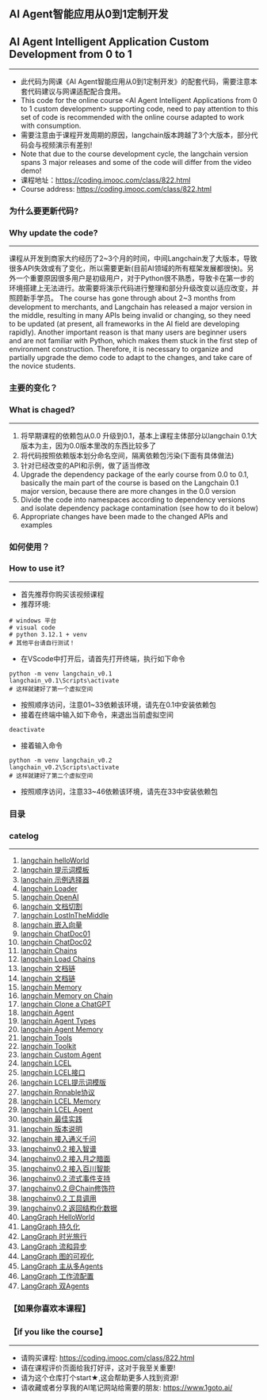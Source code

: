 ## AI Agent智能应用从0到1定制开发 
## AI Agent Intelligent Application Custom Development from 0 to 1
******
- 此代码为网课《AI Agent智能应用从0到1定制开发》的配套代码，需要注意本套代码建议与网课适配配合食用。
- This code for the online course <AI Agent Intelligent Applications from 0 to 1 custom development> supporting code, need to pay attention to this set of code is recommended with the online course adapted to work with consumption.
- 需要注意由于课程开发周期的原因，langchain版本跨越了3个大版本，部分代码会与视频演示有差别!
- Note that due to the course development cycle, the langchain version spans 3 major releases and some of the code will differ from the video demo!
- 课程地址：https://coding.imooc.com/class/822.html
- Course address: https://coding.imooc.com/class/822.html

### 为什么要更新代码?
### Why update the code?
*******

课程从开发到商家大约经历了2~3个月的时间，中间Langchain发了大版本，导致很多API失效或有了变化，所以需要更新(目前AI领域的所有框架发展都很快)。另外一个重要原因很多用户是初级用户，对于Python很不熟悉，导致卡在第一步的环境搭建上无法进行。故需要将演示代码进行整理和部分升级改变以适应改变，并照顾新手学员。
The course has gone through about 2~3 months from development to merchants, and Langchain has released a major version in the middle, resulting in many APIs being invalid or changing, so they need to be updated (at present, all frameworks in the AI field are developing rapidly). Another important reason is that many users are beginner users and are not familiar with Python, which makes them stuck in the first step of environment construction. Therefore, it is necessary to organize and partially upgrade the demo code to adapt to the changes, and take care of the novice students.

### 主要的变化？
### What is chaged?
*******

1. 将早期课程的依赖包从0.0 升级到0.1，基本上课程主体部分以langchain 0.1大版本为主，因为0.0版本里改的东西比较多了
2. 将代码按照依赖版本划分命名空间，隔离依赖包污染(下面有具体做法)
3. 针对已经改变的API和示例，做了适当修改
1. Upgrade the dependency package of the early course from 0.0 to 0.1, basically the main part of the course is based on the Langchain 0.1 major version, because there are more changes in the 0.0 version
2. Divide the code into namespaces according to dependency versions and isolate dependency package contamination (see how to do it below)
3. Appropriate changes have been made to the changed APIs and examples

### 如何使用？
### How to use it?
****

- 首先推荐你购买该视频课程
- 推荐环境:
```
# windows 平台
# visual code
# python 3.12.1 + venv
# 其他平台请自行测试！
```
- 在VScode中打开后，请首先打开终端，执行如下命令
```
python -m venv langchain_v0.1
langchain_v0.1\Scripts\activate
# 这样就建好了第一个虚拟空间
```
- 按照顺序访问，注意01~33依赖该环境，请先在0.1中安装依赖包
- 接着在终端中输入如下命令，来退出当前虚拟空间
```
deactivate
```
- 接着输入命令
```
python -m venv langchain_v0.2
langchain_v0.2\Scripts\activate
# 这样就建好了第二个虚拟空间
```
- 按照顺序访问，注意33~46依赖该环境，请先在33中安装依赖包

### 目录
### catelog
*****
1. [langchain helloWorld](01.ipynb)
2. [langchain 提示词模板](02.ipynb)
3. [langchain 示例选择器](03.ipynb)
4. [langchain Loader](04.ipynb)
5. [langchain OpenAI](05.ipynb)
6. [langchain 文档切割](06.ipynb)
7. [langchain LostInTheMiddle](07.ipynb)
8. [langchain 嵌入向量](08.ipynb)
9. [langchain ChatDoc01](09.ipynb)
10. [langchain ChatDoc02](10.ipynb)
11. [langchain Chains](11.ipynb)
12. [langchain Load Chains](12.ipynb)
13. [langchain 文档链](13.ipynb)
14. [langchain 文档链](14.ipynb)
15. [langchain Memory](15.ipynb)
16. [langchain Memory on Chain](16.ipynb)
17. [langchain Clone a ChatGPT](17.ipynb)
18. [langchain Agent](18.ipynb)
19. [langchain Agent Types](19.ipynb)
20. [langchain Agent Memory](20.ipynb)
21. [langchain Tools](21.ipynb)
22. [langchain Toolkit](22.ipynb)
23. [langchain Custom Agent](23.ipynb)
24. [langchain LCEL](24.ipynb)
25. [langchain LCEL接口](25.ipynb)
26. [langchain LCEL提示词模版](26.ipynb)
27. [langchain Rnnable协议](27.ipynb)
28. [langchain LCEL Memory](28.ipynb)
29. [langchain LCEL Agent](29.ipynb)
30. [langchain 最佳实践](30.ipynb)
31. [langchain 版本说明](31.ipynb)
32. [langchain 接入通义千问](32.ipynb)
33. [langchainv0.2 接入智谱](33.ipynb)
34. [langchainv0.2 接入月之暗面](34.ipynb)
35. [langchainv0.2 接入百川智能](35.ipynb)
36. [langchainv0.2 流式事件支持](36.ipynb)
37. [langchainv0.2 @Chain修饰符](37.ipynb)
38. [langchainv0.2 工具调用](38.ipynb)
39. [langchainv0.2 返回结构化数据](39.ipynb)
40. [LangGraph HelloWorld](40.ipynb)
41. [LangGraph 持久化](41.ipynb)
42. [LangGraph 时光旅行](42.ipynb)
43. [LangGraph 流和异步](43.ipynb)
44. [LangGraph 图的可视化](44.ipynb)
45. [LangGraph 主从多Agents](45.ipynb)
46. [LangGraph 工作流配置](46.ipynb)
47. [LangGraph 双Agents](47.ipynb)

### 【如果你喜欢本课程】
### 【if you like the course】
*****

- 请购买课程: https://coding.imooc.com/class/822.html
- 请在课程评价页面给我打好评，这对于我至关重要!
- 请为这个仓库打个start★,这会帮助更多人找到资源!
- 请收藏或者分享我的AI笔记网站给需要的朋友: https://www.1goto.ai/